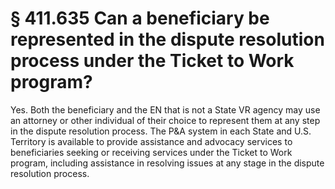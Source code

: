 # § 411.635   Can a beneficiary be represented in the dispute resolution process under the Ticket to Work program?

Yes. Both the beneficiary and the EN that is not a State VR agency may use an attorney or other individual of their choice to represent them at any step in the dispute resolution process. The P&A system in each State and U.S. Territory is available to provide assistance and advocacy services to beneficiaries seeking or receiving services under the Ticket to Work program, including assistance in resolving issues at any stage in the dispute resolution process.




